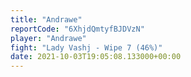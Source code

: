 ```yaml
---
title: "Andrawe"
reportCode: "6XhjdQmtyfBJDVzN"
player: "Andrawe"
fight: "Lady Vashj - Wipe 7 (46%)"
date: 2021-10-03T19:05:08.133000+00:00
---
```

